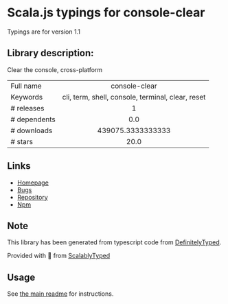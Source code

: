 
# Scala.js typings for console-clear

Typings are for version 1.1

## Library description:
Clear the console, cross-platform

|                    |                 |
| ------------------ | :-------------: |
| Full name          | console-clear |
| Keywords           | cli, term, shell, console, terminal, clear, reset |
| # releases         | 1 |
| # dependents       | 0.0 |
| # downloads        | 439075.3333333333 |
| # stars            | 20.0 |

## Links
- [Homepage](https://github.com/lukeed/console-clear#readme)
- [Bugs](https://github.com/lukeed/console-clear/issues)
- [Repository](https://github.com/lukeed/console-clear)
- [Npm](https://www.npmjs.com/package/console-clear)
    


## Note
This library has been generated from typescript code from [DefinitelyTyped](https://definitelytyped.org).

Provided with :purple_heart: from [ScalablyTyped](https://github.com/oyvindberg/ScalablyTyped)

## Usage
See [the main readme](../../readme.md) for instructions.


